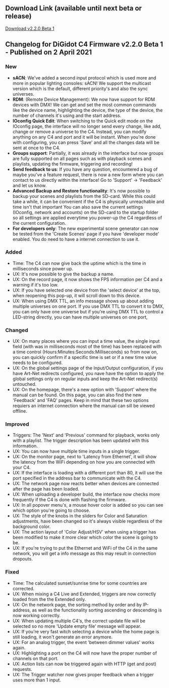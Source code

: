 ## Download Link (available until next beta or release) ##
[Download v2.2.0 Beta 1](http://update.digidot.eu/v2019_1/c4/firmware/v2_0/beta_files/C-4_2021-04-02_1432.c4u)

## Changelog for DiGidot C4 Firmware v2.2.0 Beta 1 - Published on 2 April 2021 ##

### New ###
* **sACN**: We've added a second input protocol which is used more and more in popular lighting consoles: sACN! We support the multicast version which is the default, different priority's and also the sync universes.
* **RDM**: (Remote Device Management): We now have support for RDM devices with DMX! We can get and set the most common commands like the device name, highlighting the device, the type of the device, the number of channels it's using and the start address.
* **IOconfig Quick Edit**: When switching to the Quick edit mode on the IOconfig page, the interface will no longer send every change, like add, change or remove a universe to the C4. Instead, you can modify anything on any C4 and port and it will be instant. When you're done with configuring, you can press 'Save' and all the changes data will be sent at once to the C4.
* **Groups support**: Partially, it was already in the interface but now groups are fully supported on all pages such as with playback scenes and playlists, updating the firmware, triggering and recording!
* **Send feedback to us**: If you have any question, encountered a bug of maybe you've a feature request, there is now a new form where you can contact to us directly within the interface! Go to 'Support' -> 'Feedback' and let us know.
* **Advanced Backup and Restore functionality**: It's now possible to backup your scenes and playlists from the SD-card. While this could take a while, it can be convenient if the C4 is physically unreachable and time isn't that important You can also save the current settings (IOconfig, network and accounts) on the SD-card to the startup folder so all settings are applied everytime you power-up the C4 regardless of the current configuration.
* **For developers only**: The new experimental scene generator can now be tested from the 'Create Scenes' page if you have 'developer mode' enabled. You do need to have a internet connection to use it.

### Added ###
* Time: The C4 can now give back the uptime which is the time in milliseconds since power up.
* UX: It's now possible to give the backup a name.
* UX: On the record page, it now shows the FPS information per C4 and a warning if it's too low.
* UX: If you have selected one device from the 'select device' at the top, when reopening this pop-up, it will scroll down to this device. 
* UX: When using DMX TTL, an info message shows up about adding multiple universes on one port. If you use DMX TTL to convert it to DMX, you can only have one universe but if you're using DMX TTL to control a LED-string directly, you can have multiple universes on one port,  

### Changed ###
* UX: On many places where you can input a time value, the single input field (with was in milliseconds most of the time) has been replaced with a time control (Hours:Minutes:Seconds:Milliseconds) so from now on, you can quickly confirm if a specific time is set or if a new time value needs to be configured.
* UX: On the global settings page of the Input/Output configuration, if you have Art-Net redirects configured, you nave have the option to apply the global settings only on regular inputs and keep the Art-Net redirect(s) untouched.
* UX: On the homepage, there's a new option with 'Support' where the manual can be found. On this page, you can also find the new 'Feedback' and 'FAQ' pages. Keep in mind that these two options requiers an internet connection where the manual can sill be viewed offline.

### Improved ###
* Triggers: The 'Next' and 'Previous' command for playback, works only with a playlist. The trigger description has been updated with this information.
* UX: You can now have multiple time inputs in a single trigger.
* UX: On the monitor page, next to 'Latency from Ethernet', it will show the latency from the WiFi depending on how you are connected with your C4.
* UX: If the interface is loading with a different port than 80, it will use the port specified in the address bar to communicate with the C4.
* UX: The network page now reacts better when devices are connected after the page has been loaded.
* UX: When uploading a developer build, the interface now checks more frequently if the C4 is done with flashing the firmware.
* UX: In all popover menu's, a mouse hover color is added so you can see which option you're going to choose.
* UX: The style of the knobs in the sliders for Color and Saturation adjustments, have been changed so it's always visible regardless of the background color. 
* UX: The action layout of 'Color Adjust/HSV' when using a trigger has been modified to make it more clear which color the scene is going to be.
* UX: If you're trying to put the Ethernet and WiFi of the C4 in the same network, you will get a info message as this may result in connection dropouts.

### Fixed ###
* Time: The calculated sunset/sunrise time for some countries are corrected.
* UX: When mixing a C4 Live and Extended, triggers are now correctly loaded from the the Extended only.
* UX: On the network page, the sorting method by order and by IP-address, as well as the functionality sorting ascending or descending is now working correctly.
* UX: When updating multiple C4's, the correct update file will be selected so no more 'Update empty file' message will appear.
* UX: If you're very fast witch selecting a device while the home page is still loading, it won't generate an error anymore.
* UX: For an analog trigger, the event 'between dimmer values' works again.
* UX: Highlighting a port on the C4 will now have the proper number of channels on that port.
* UX: Action lists can now be triggered again with HTTP (get and post) requests.
* UX: The Trigger watcher now gives proper feedback when a trigger uses more than 1 input.
